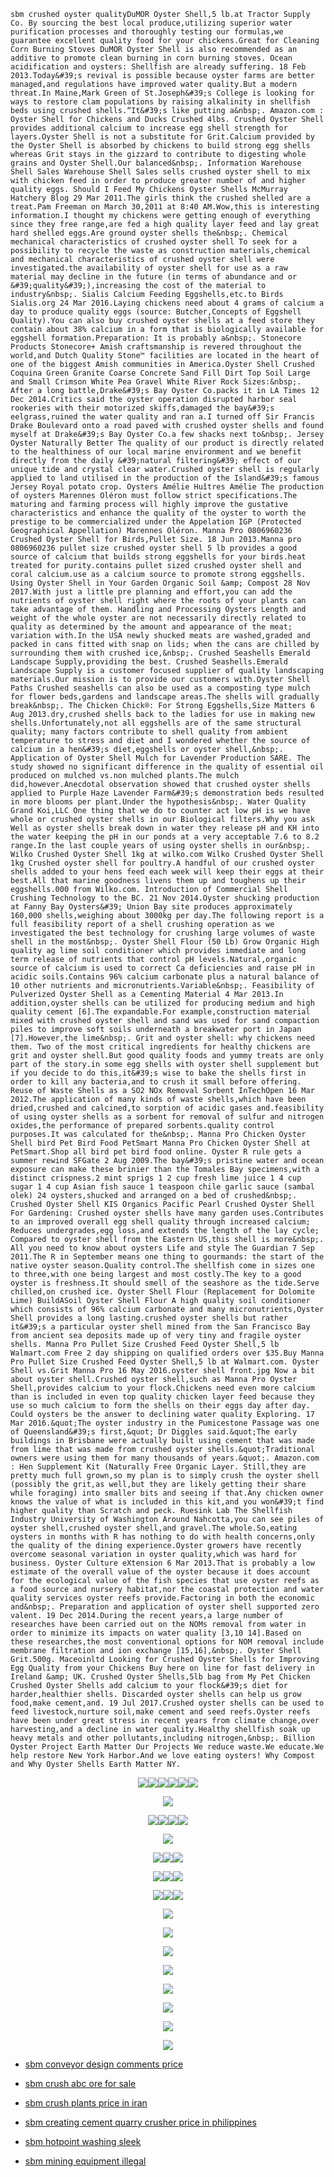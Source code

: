 
```
sbm crushed oyster qualityDuMOR Oyster Shell,5 lb.at Tractor Supply Co. By sourcing the best local produce,utilizing superior water purification processes and thoroughly testing our formulas,we guarantee excellent quality food for your chickens.Great for Cleaning Corn Burning Stoves DuMOR Oyster Shell is also recommended as an additive to promote clean burning in corn burning stoves. Ocean acidification and oysters: Shellfish are already suffering. 18 Feb 2013.Today&#39;s revival is possible because oyster farms are better managed,and regulations have improved water quality.But a modern threat.In Maine,Mark Green of St.Joseph&#39;s College is looking for ways to restore clam populations by raising alkalinity in shellfish beds using crushed shells.“It&#39;s like putting a&nbsp;. Amazon.com : Oyster Shell for Chickens and Ducks Crushed 4lbs. Crushed Oyster Shell provides additional calcium to increase egg shell strength for layers.Oyster Shell is not a substitute for Grit.Calcium provided by the Oyster Shell is absorbed by chickens to build strong egg shells whereas Grit stays in the gizzard to contribute to digesting whole grains and Oyster Shell.Our balanced&nbsp;. Information Warehouse Shell Sales Warehouse Shell Sales sells crushed oyster shell to mix with chicken feed in order to produce greater number of and higher quality eggs. Should I Feed My Chickens Oyster Shells McMurray Hatchery Blog 29 Mar 2011.The girls think the crushed shelled are a treat.Pam Freeman on March 30,2011 at 8:40 AM.Wow,this is interesting information.I thought my chickens were getting enough of everything since they free range,are fed a high quality layer feed and lay great hard shelled eggs.Are ground oyster shells the&nbsp;. Chemical mechanical characteristics of crushed oyster shell To seek for a possibility to recycle the waste as construction materials,chemical and mechanical characteristics of crushed oyster shell were investigated.the availability of oyster shell for use as a raw material may decline in the future (in terms of abundance and or &#39;quality&#39;),increasing the cost of the material to industry&nbsp;. Sialis Calcium Feeding Eggshells,etc.to Birds Sialis.org 24 Mar 2016.Laying chickens need about 4 grams of calcium a day to produce quality eggs (source: Butcher,Concepts of Eggshell Quality).You can also buy crushed oyster shells at a feed store they contain about 38% calcium in a form that is biologically available for eggshell formation.Preparation: It is probably a&nbsp;. Stonecore Products Stonecore+ Amish craftsmanship is revered throughout the world,and Dutch Quality Stone™ facilities are located in the heart of one of the biggest Amish communities in America.Oyster Shell Crushed Coquina Green Granite Coarse Concrete Sand Fill Dirt Top Soil Large and Small Crimson White Pea Gravel White River Rock Sizes:&nbsp;. After a long battle,Drake&#39;s Bay Oyster Co.packs it in LA Times 12 Dec 2014.Critics said the oyster operation disrupted harbor seal rookeries with their motorized skiffs,damaged the bay&#39;s eelgrass,ruined the water quality and ran a.I turned off Sir Francis Drake Boulevard onto a road paved with crushed oyster shells and found myself at Drake&#39;s Bay Oyster Co.a few shacks next to&nbsp;. Jersey Oyster Naturally Better The quality of our product is directly related to the healthiness of our local marine environment and we benefit directly from the daily &#39;natural filtering&#39; effect of our unique tide and crystal clear water.Crushed oyster shell is regularly applied to land utilised in the production of the Island&#39;s famous Jersey Royal potato crop. Oysters Amélie Huîtres Amélie The production of oysters Marennes Oléron must follow strict specifications.The maturing and farming process will highly improve the gustative characteristics and enhance the quality of the oyster to worth the prestige to be commercialized under the Appelation IGP (Protected Geographical Appellation) Marennes Oléron. Manna Pro 0806960236 Crushed Oyster Shell for Birds,Pullet Size. 18 Jun 2013.Manna pro 0806960236 pullet size crushed oyster shell 5 lb provides a good source of calcium that builds strong eggshells for your birds.heat treated for purity.contains pullet sized crushed oyster shell and coral calcium.use as a calcium source to promote strong eggshells. Using Oyster Shell in Your Garden Organic Soil &amp; Compost 28 Nov 2017.With just a little pre planning and effort,you can add the nutrients of oyster shell right where the roots of your plants can take advantage of them. Handling and Processing Oysters Length and weight of the whole oyster are not necessarily directly related to quality as determined by the amount and appearance of the meat; variation with.In the USA newly shucked meats are washed,graded and packed in cans fitted with snap on lids; when the cans are chilled by surrounding them with crushed ice,&nbsp;. Crushed Seashells Emerald Landscape Supply,providing the best. Crushed Seashells.Emerald Landscape Supply is a customer focused supplier of quality landscaping materials.Our mission is to provide our customers with.Oyster Shell Paths Crushed seashells can also be used as a composting type mulch for flower beds,gardens and landscape areas.The shells will gradually break&nbsp;. The Chicken Chick®: For Strong Eggshells,Size Matters 6 Aug 2013.dry,crushed shells back to the ladies for use in making new shells.Unfortunately,not all eggshells are of the same structural quality; many factors contribute to shell quality from ambient temperature to stress and diet and I wondered whether the source of calcium in a hen&#39;s diet,eggshells or oyster shell,&nbsp;. Application of Oyster Shell Mulch for Lavender Production SARE. The study showed no significant difference in the quality of essential oil produced on mulched vs.non mulched plants.The mulch did,however.Anecdotal observation showed that crushed oyster shells applied to Purple Haze Lavender Farm&#39;s demonstration beds resulted in more blooms per plant.Under the hypothesis&nbsp;. Water Quality Grand Koi,LLC One thing that we do to counter act low pH is we have whole or crushed oyster shells in our Biological filters.Why you ask Well as oyster shells break down in water they release pH and KH into the water keeping the pH in our ponds at a very acceptable 7.6 to 8.2 range.In the last couple years of using oyster shells in our&nbsp;. Wilko Crushed Oyster Shell 1kg at wilko.com Wilko Crushed Oyster Shell 1kg Crushed oyster shell for poultry.A handful of our crushed oyster shells added to your hens feed each week will keep their eggs at their best.All that marine goodness livens them up and toughens up their eggshells.000 from Wilko.com. Introduction of Commercial Shell Crushing Technology to the BC. 21 Nov 2014.Oyster shucking production at Fanny Bay Oysters&#39; Union Bay site produces approximately 160,000 shells,weighing about 3000kg per day.The following report is a full feasibility report of a shell crushing operation as we investigated the best technology for crushing large volumes of waste shell in the most&nbsp;. Oyster Shell Flour (50 Lb) Grow Organic High quality ag lime soil conditioner which provides immediate and long term release of nutrients that control pH levels.Natural,organic source of calcium is used to correct Ca deficiencies and raise pH in acidic soils.Contains 96% calcium carbonate plus a natural balance of 10 other nutrients and micronutrients.Variable&nbsp;. Feasibility of Pulverized Oyster Shell as a Cementing Material 4 Mar 2013.In addition,oyster shells can be utilized for producing medium and high quality cement [6].The expandable.For example,construction material mixed with crushed oyster shell and sand was used for sand compaction piles to improve soft soils underneath a breakwater port in Japan [7].However,the lime&nbsp;. Grit and oyster shell: why chickens need them. Two of the most critical ingredients for healthy chickens are grit and oyster shell.But good quality foods and yummy treats are only part of the story.in some egg shells with oyster shell supplement but if you decide to do this,it&#39;s wise to bake the shells first in order to kill any bacteria,and to crush it small before offering. Reuse of Waste Shells as a SO2 NOx Removal Sorbent InTechOpen 16 Mar 2012.The application of many kinds of waste shells,which have been dried,crushed and calcined,to sorption of acidic gases and.feasibility of using oyster shells as a sorbent for removal of sulfur and nitrogen oxides,the performance of prepared sorbents.quality control purposes.It was calculated for the&nbsp;. Manna Pro Chicken Oyster Shell bird Pet Bird Food PetSmart Manna Pro Chicken Oyster Shell at PetSmart.Shop all bird pet bird food online. Oyster R rule gets a summer rewind SFGate 2 Aug 2009.The bay&#39;s pristine water and ocean exposure can make these brinier than the Tomales Bay specimens,with a distinct crispness.2 mint sprigs 1 2 cup fresh lime juice 1 4 cup sugar 1 4 cup Asian fish sauce 1 teaspoon chile garlic sauce (sambal olek) 24 oysters,shucked and arranged on a bed of crushed&nbsp;. Crushed Oyster Shell KIS Organics Pacific Pearl Crushed Oyster Shell For Gardening: Crushed oyster shells have many garden uses.Contributes to an improved overall egg shell quality through increased calcium; Reduces undergrades,egg loss,and extends the length of the lay cycle; Compared to oyster shell from the Eastern US,this shell is more&nbsp;. All you need to know about oysters Life and style The Guardian 7 Sep 2011.The R in September means one thing to gourmands: the start of the native oyster season.Quality control.The shellfish come in sizes one to three,with one being largest and most costly.The key to a good oyster is freshness.It should smell of the seashore as the tide.Serve chilled,on crushed ice. Oyster Shell Flour (Replacement for Dolomite Lime) BuildASoil Oyster Shell Flour A high quality soil conditioner which consists of 96% calcium carbonate and many micronutrients,Oyster Shell provides a long lasting.crushed oyster shells but rather it&#39;s a particular oyster shell mined from the San Francisco Bay from ancient sea deposits made up of very tiny and fragile oyster shells. Manna Pro Pullet Size Crushed Feed Oyster Shell,5 lb Walmart.com Free 2 day shipping on qualified orders over $35.Buy Manna Pro Pullet Size Crushed Feed Oyster Shell,5 lb at Walmart.com. Oyster Shell vs.Grit Manna Pro 16 May 2016.oyster shell front.jpg Now a bit about oyster shell.Crushed oyster shell,such as Manna Pro Oyster Shell,provides calcium to your flock.Chickens need even more calcium than is included in even top quality chicken layer feed because they use so much calcium to form the shells on their eggs day after day. Could oysters be the answer to declining water quality Exploring. 17 Mar 2016.&quot;The oyster industry in the Pumicestone Passage was one of Queensland&#39;s first,&quot; Dr Diggles said.&quot;The early buildings in Brisbane were actually built using cement that was made from lime that was made from crushed oyster shells.&quot;Traditional owners were using them for many thousands of years.&quot;. Amazon.com : Hen Supplement Kit (Naturally Free Organic Layer. Still,they are pretty much full grown,so my plan is to simply crush the oyster shell (possibly the grit,as well,but they are likely getting their share while foraging) into smaller bits and seeing if that.Any chicken owner knows the value of what is included in this kit,and you won&#39;t find higher quality than Scratch and peck. Ruesink Lab The Shellfish Industry University of Washington Around Nahcotta,you can see piles of oyster shell,crushed oyster shell,and gravel.The whole.So,eating oysters in months with R has nothing to do with health concerns,only the quality of the dining experience.Oyster growers have recently overcome seasonal variation in oyster quality,which was hard for business. Oyster Culture eXtension 6 Mar 2013.That is probably a low estimate of the overall value of the oyster because it does account for the ecological value of the fish species that use oyster reefs as a food source and nursery habitat,nor the coastal protection and water quality services oyster reefs provide.Factoring in both the economic and&nbsp;. Preparation and application of oyster shell supported zero valent. 19 Dec 2014.During the recent years,a large number of researches have been carried out on the NOMs removal from water in order to minimize its impacts on water quality [3,10 14].Based on these researches,the most conventional options for NOM removal include membrane filtration and ion exchange [15,16],&nbsp;. Oyster Shell Grit.500g. Maceoinltd Looking for Crushed Oyster Shells for Improving Egg Quality from your Chickens Buy here on line for fast delivery in Ireland &amp; UK. Crushed Oyster Shells,5lb bag from My Pet Chicken Crushed Oyster Shells add calcium to your flock&#39;s diet for harder,healthier shells. Discarded oyster shells can help us grow food,make cement,and. 19 Jul 2017.Crushed oyster shells can be used to feed livestock,nurture soil,make cement and seed reefs.Oyster reefs have been under great stress in recent years from climate change,over harvesting,and a decline in water quality.Healthy shellfish soak up heavy metals and other pollutants,including nitrogen,&nbsp;. Billion Oyster Project Earth Matter Our Projects We reduce waste.We educate.We help restore New York Harbor.And we love eating oysters! Why Compost and Why Oyster Shells Earth Matter NY. 
```

<div align="center">
  
<a rel="nofollow" href="https://m.shibang-china.com?f=github&k=sbm+crushed+oyster+quality"><img src="https://static.shibang-china.com/en/l.png"></a><img src="https://static.shibang-china.com/en/hw.png"><a rel="nofollow" href="https://m.shibang-china.com/product/?f=github&k=sbm+crushed+oyster+quality"><img src="https://static.shibang-china.com/en/p.png"></a><a rel="nofollow" href="https://m.shibang-china.com/cases/?f=github&k=sbm+crushed+oyster+quality"><img src="https://static.shibang-china.com/en/c.png"></a><a rel="nofollow" href="https://m.shibang-china.com/news/?f=github&k=sbm+crushed+oyster+quality"><img src="https://static.shibang-china.com/en/n.png"></a><a rel="nofollow" href="https://m.shibang-china.com?f=github&k=sbm+crushed+oyster+quality"><img src="https://static.shibang-china.com/en/m.png"></a>

<a rel="nofollow" href="https://m.shibang-china.com/product/?f=github&k=sbm+crushed+oyster+quality"><img src="https://static.shibang-china.com/en/b.jpg"></a>
  
<a rel="nofollow" href="https://m.shibang-china.com/solution-aggregate.html?f=github&k=sbm+crushed+oyster+quality"><img src="https://static.shibang-china.com/en/a.jpg"></a><a rel="nofollow" href="https://m.shibang-china.com/solution-mine.html?f=github&k=sbm+crushed+oyster+quality"><img src="https://static.shibang-china.com/en/m.jpg"></a><a rel="nofollow" href="https://m.shibang-china.com/solution-mill.html?f=github&k=sbm+crushed+oyster+quality"><img src="https://static.shibang-china.com/en/g.jpg"></a><a rel="nofollow" href="https://m.shibang-china.com/solution-epc.html?f=github&k=sbm+crushed+oyster+quality"><img src="https://static.shibang-china.com/en/e.jpg"></a>

<a rel="nofollow" href="https://m.shibang-china.com/product/?f=github&k=sbm+crushed+oyster+quality"><img src="https://static.shibang-china.com/en/a-p.png"></a>

<a rel="nofollow" href="https://m.shibang-china.com/product/crusher/c6x.html?f=github&k=sbm+crushed+oyster+quality"><img src="https://static.shibang-china.com/en/j.jpg"></a><a rel="nofollow" href="https://m.shibang-china.com/product/crusher/ci5x.html?f=github&k=sbm+crushed+oyster+quality"><img src="https://static.shibang-china.com/en/i.jpg"></a><a rel="nofollow" href="https://m.shibang-china.com/product/crusher/hst.html?f=github&k=sbm+crushed+oyster+quality"><img src="https://static.shibang-china.com/en/c.jpg"></a>

<a rel="nofollow" href="https://m.shibang-china.com/product/mill/mtw.html?f=github&k=sbm+crushed+oyster+quality"><img src="https://static.shibang-china.com/en/mtw.jpg"></a><a rel="nofollow" href="https://m.shibang-china.com/product/mill/scm.html?f=github&k=sbm+crushed+oyster+quality"><img src="https://static.shibang-china.com/en/scm.jpg"></a><a rel="nofollow" href="https://m.shibang-china.com/product/mill/lm.html?f=github&k=sbm+crushed+oyster+quality"><img src="https://static.shibang-china.com/en/lm.jpg"></a>

<a rel="nofollow" href="https://m.shibang-china.com/product/sand/vsi6x.html?f=github&k=sbm+crushed+oyster+quality"><img src="https://static.shibang-china.com/en/6x.jpg"></a><a rel="nofollow" href="https://m.shibang-china.com/product/sand/vu.html?f=github&k=sbm+crushed+oyster+quality"><img src="https://static.shibang-china.com/en/vu.jpg"></a><a rel="nofollow" href="https://m.shibang-china.com/product/mobile/klun.html?f=github&k=sbm+crushed+oyster+quality"><img src="https://static.shibang-china.com/en/k.jpg"></a>

<a rel="nofollow" href="https://m.shibang-china.com/cases/?f=github&k=sbm+crushed+oyster+quality"><img src="https://static.shibang-china.com/en/case.png"></a>

<a rel="nofollow" href="https://m.shibang-china.com/cases/aggregate/202.html?f=github&k=sbm+crushed+oyster+quality"><img src="https://static.shibang-china.com/en/c-1.jpg"></a>

<a rel="nofollow" href="https://m.shibang-china.com/cases/aggregate/203.html?f=github&k=sbm+crushed+oyster+quality"><img src="https://static.shibang-china.com/en/c-2.jpg"></a>

<a rel="nofollow" href="https://m.shibang-china.com/cases/mill/123.html?f=github&k=sbm+crushed+oyster+quality"><img src="https://static.shibang-china.com/en/c-3.jpg"></a>

<a rel="nofollow" href="https://m.shibang-china.com/contact_us.html?f=github&k=sbm+crushed+oyster+quality"><img src="https://static.shibang-china.com/en/contact.png"></a>

<a rel="nofollow" href="https://swt.shibang-china.com/?f=github&k=sbm+crushed+oyster+quality"><img src="https://static.shibang-china.com/en/chat.png"></a>

<a rel="nofollow" href="https://whatsapp.shibangsoft.com/WhatsApp.php?f=github&k=sbm+crushed+oyster+quality"><img src="https://static.shibang-china.com/en/whatsapp.png"></a>

<a rel="nofollow" href="https://m.shibang-china.com/?f=github&k=sbm+crushed+oyster+quality"><img src="https://static.shibang-china.com/en/website.png"></a>

</div>


* [sbm conveyor design comments price](sbm%20conveyor%20design%20comments%20price.md)

* [sbm crush abc ore for sale](sbm%20crush%20abc%20ore%20for%20sale.md)

* [sbm crush plants price in iran](sbm%20crush%20plants%20price%20in%20iran.md)

* [sbm creating cement quarry crusher price in philippines](sbm%20creating%20cement%20quarry%20crusher%20price%20in%20philippines.md)

* [sbm hotpoint washing sleek](sbm%20hotpoint%20washing%20sleek.md)

* [sbm mining equipment illegal](sbm%20mining%20equipment%20illegal.md)